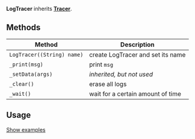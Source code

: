 **LogTracer** inherits **[Tracer](Tracer)**.

## Methods

| Method | Description |
|--------|-------------|
| `LogTracer((String) name)` | create LogTracer and set its name |
| `_print(msg) ` | print `msg` |
| `_setData(args) ` | _inherited, but not used_ |
| `_clear() ` | erase all logs |
| `_wait() ` | wait for a certain amount of time |

## Usage
[Show examples](https://github.com/search?utf8=✓&q=LogTracer+repo%3Aparkjs814%2FAlgorithmVisualizer+path%3A%2Falgorithm&type=Code&ref=advsearch&l=&l=)